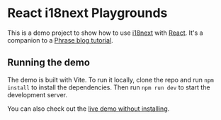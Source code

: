 # React i18next Playgrounds

This is a demo project to show how to use [i18next](https://www.i18next.com/) with [React](https://reactjs.org/). It's a companion to a [Phrase blog tutorial](https://phrase.com/blog/posts/localizing-react-apps-with-i18next/).

## Running the demo

The demo is built with Vite. To run it locally, clone the repo and run `npm install` to install the dependencies. Then run `npm run dev` to start the development server.

You can also check out the [live demo without installing](https://stackblitz.com/~/github.com/mdurmusphrase/react-i18next-iv).
